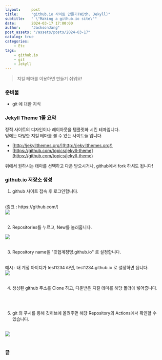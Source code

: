 ```yaml
---
layout:     post
title:      "github.io 사이트 만들기(With. Jekyll)"
subtitle:   " \"Making a github.io site\""
date:       2024-03-17 17:00:00
author:     "JacksonJang"
post_assets: "/assets/posts/2024-03-17"
catalog: true
categories:
    - Etc
tags:
    - github.io
    - git
    - Jekyll
---
```


> 지킬 테마를 이용하면 만들기 쉬워요!

### 준비물
- git 에 대한 지식

### Jekyll Theme 1줄 요약
정적 사이트의 디자인이나 레이아웃을 템플릿화 시킨 테마입니다. <br />
밑에는 다양한 지킬 테마를 볼 수 있는 사이트들 입니다.
- [http://jekyllthemes.org/](http://jekyllthemes.org/)
- [https://github.com/topics/jekyll-theme](https://github.com/topics/jekyll-theme)

위에서 원하시는 테마를 선택하고 다운 받으시거나, github에서 fork 하셔도 됩니다!

### github.io 저장소 생성
1. github 사이트 접속 후 로그인합니다. 
<br />
(링크 : https://github.com/)
<br />
<img src="{{ page.post_assets }}/github.png">
<br />
<br />

2. Repositories를 누르고, New를 눌러줍니다.
<img src="{{ page.post_assets }}/github-repository.png">
<br />
<br />

3. Repository name을 "깃헙계정명.github.io" 로 설정합니다.
<br />
예시 : 내 계정 아이디가 test1234 라면, test1234.github.io 로 설정하면 됩니다.
<br />
<img src="{{ page.post_assets }}/github-create-new-repository.png">
<br />
<br />

4. 생성된 github 주소를 Clone 하고, 다운받은 지킬 테마를 해당 폴더에 넣어줍니다.
<br />
<br />

5. git 의 푸시를 통해 깃허브에 올려주면 해당 Repository의 Actions에서 확인할 수 있습니다.
<br />
<img src="{{ page.post_assets }}/github-actions.png">
<br />
<br />

### 끝
